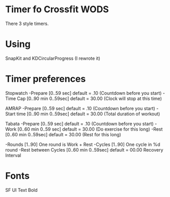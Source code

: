 # Timer fo Crossfit WODS

There 3 style timers.

# Using

SnapKit and KDCircularProgress (I rewrote it)

# Timer preferences

Stopwatch
-Prepare  [0..59 sec] default = .10
(Countdown before you start)
-Time Cap [0..90 min 0..59sec] default = 30.00
(Clock will stop at this time)

AMRAP
-Prepare  [0..59 sec] default = .10
(Countdown before you start)
-Start time [0..90 min 0..59sec] default = 30.00
(Total duration of workout)

Tabata
-Prepare  [0..59 sec] default = .10
(Countdown before you start)
-Work [0..60 min 0..59 sec] default = 30.00
(Do exercise for this long)
-Rest [0..60 min 0..59sec] default = 30.00
(Rest for this long)

-Rounds [1..90]
One round is Work + Rest
-Cycles [1..90]
One cycle in %d round
-Rest between Cycles [0..60 min 0..59sec] default = 00.00
Recovery Interval



# Fonts

SF UI Text Bold
